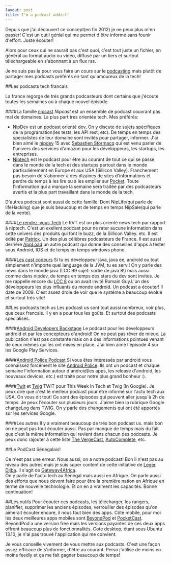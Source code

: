 ```yaml
---
layout: post
title: I'm a podcast addict!
---
```


Depuis que j'ai découvert ce concept(en fin 2012) je ne peux plus m'en passer!
C'est un outil génial qui me permet d'être informé sans founir d'effort. Juste écouter!

Alors pour ceux qui ne saurait pas c'est quoi, c'est tout juste un fichier, en général au format audio ou vidéo, diffusé par un tiers et surtout téléchargeable en s'abonnant à un flux rss.  

Je ne suis pas la pour vous faire un cours sur le [podcasting](http://en.wikipedia.org/wiki/Podcast) mais plutôt de partager mes podcasts préférés 
en tant qu'amoureux de la tech!

##Les podcasts tech francais

La france regorge de trés grands podcasteurs dont certains que j'écoute toutes les semaines ou à chaque nouvel épisode.

####La famille [nipcast](http://nipcast.com)
*Nipcast* est un ensemble de podcast couvrant pas mal de domaines. La plus part tres orientée tech. 
Mes préférés: 

* [NipDev](http://nipcast.com/category/nipdev/) est un podcast orienté dev. On y discute de sujets spécifiques de la programation(les tests, les API rest, etc). De temps en temps des specialistes de leur domaine sont invités pour partager, informer. J'ai bien aimé le [nipdev](http://nipcast.com/nipdev-15-tout-savoir-sur-amazon-web-services-avec-sebastien-stormacq/) 15 avec [Sebastien Stormacq](https://twitter.com/sebsto) qui est venu parler de l'univers des services d'amazon pour les développeurs, les startups, les entreprises. 
* [Niptech](http://www.niptech.com/podcast/category/niptech/) est le podcast pour être au courant de tout ce qui se passe dans le monde de la tech et des startups partout dans le monde particuliérement en Europe et aux USA (Sillicon Valley). Franchement pas besoin de s'abonner à des dizaines de sites d'informations et perdre du temps à les lire ou à les empiler sur [Pocket](getpocket.com). Toute l'information qui a marqué la semaine sera traitée par des podcasteurs avertis et la plus part travaillant dans le monde de la tech. 

D'autres podcast sont aussi de cette famille. Dont NipLife(qui parle de lifeHacking) que je suis beaucoup et de temps en temps NipSale(qui parle de la vente).

####[Le rendez-vous Tech](http://frenchspin.com/category/le-rdv-tech/)
Le RVT est un plus orienté news tech par rapport à niptech. C'est un exellent podcast pour ne rater aucune information dans cette univers des produits qui font le buzz, de la Sillicon Valley. etc.
Il est édité par [Patrick](http://patrickbeja.com/). Un des plus célèbres podcasteurs de France. Il est aussi derrière [AppLoad]() un autre podcast qui donne des conseilles d'apps à tester sous Android, IOS et de temps en temps windows phone.

####[Les cast codeurs](http://lescastcodeurs.com/)
Si tu es développeur java, java ee, android ou tout simplement n'importe quel language de la JVM, tu es 
servi! On y parle des news dans le monde java (LCC 99 sujet: sortie de java 8!) mais aussi comme dans nipdev, de temps en temps des stars du dev sont invites. Je me rappelle encore du [LCC 8](http://lescastcodeurs.com/2009/08/26/les-cast-codeurs-podcast-episode-8-interview-de-romain-guy-sur-google-android/) ou on avait invité Romain Guy.L'un des développeurs les plus influants du monde android. Un podcast a écouter! Il date de 2009. C'est assez drole de voir que le systéme a beaucoup évolué et surtout trés vite!


##Les podcasts tech us
Les podcast us sont tout aussi nombreux, voir plus, que ceux francais. Il y en a pour tous les goûts.
Et surtout des podcasts specialisés.

####[Android Developers Backstage](http://androidbackstage.blogspot.com/)
Le podcast pour les développeurs android et par les concepteurs d'android! On ne peut pas rêver de mieux.
La publication n'est pas constante mais on a des informations pointues venant de ceux mêmes qui les ont mises en place. J'ai bien aimé l'episode 4 sur les Google Play Services.

####[Android Police Podcast](http://www.androidpolice.com/tags/android-police-podcast/)
Si vous êtes intéressés par android vous connaissez forcément le site [Android Police](http://www.androidpolice.com/). Ils ont un podcast et chaque semaine l'information autour d'android(les apps, les release d'android, les nouveaux devices, etc.) est traité pour notre plus grand bonheur :).

####[Twit](http://twit.tv/show/this-week-in-tech/452) et [Twig](http://twit.tv/show/this-week-in-google/244)
TWIT pour This Week In Tech et Twig (In Google). Je peux dire que c'est le meilleur podcast pour être
informé sur l'actu tech aux USA. On vous dit tout! Ce sont des épisodes qui peuvent aller jusqu'à 2h de temps. Je peux l'écouter sur plusieurs jours. J'aime bien la rubrique Google changeLog dans TWIG. On y parle des changements qui ont été apportés sur les services Google.

####Les autres
Il y a vraiment beaucoup de trés bon podcast us. mais bon on ne peut pas tout écouter aussi. Pas par manque de temps mais du fait que c'est la même information qui revient dans chacun des podcasts.
Je peux donc rajouter à cette liste [The VergeCast](http://www.theverge.com/video/the-vergecast), [AutoComplete](http://autocomplete.fm/), etc.

##Le PodCast Sénégalais!

Ce n'est pas une erreur. Nous aussi, on a notre podcast! Bon il n'est pas au niveau des autres mais je suis super content de cette initiative de [Leger Djiba](https://plus.google.com/+LégerDjiba). Il s'agit de [Gateway4Africa](http://www.mixcloud.com/gateway4africa/).  
On y parle de l'actu tech au Sénégal mais aussi en Afrique. On parle aussi des efforts que nous devont faire pour être la premiére nation en Afrique en terme de nouvelle technologie. Et on en a vraiment les capacités.
Bonne continuation!

##Les outils
Pour écouter ces podcasts, les télécharger, les rangers, planifier, supprimer les anciens épisodes, verrouiller des épisodes qu'on aimerait écouter encore, il nous faut bien des apps. 
Côte mobile, pour moi les deux meilleures apps mobiles sont [BeyondPod](http://www.beyondpod.com/Android/) et [PocketCast](http://www.shiftyjelly.com/pocketcasts). BeyondPod a une version free mais les versions payantes de ces deux apps offrent beaucoup plus de fonctionnalités.
Cote desktop, étant sous Ubuntu 13.10, je n'ai pas trouvé l'application qui me convient.

Je vous conseille vivement de vous mettre aux podcasts. C'est une façon assez efficace de s'informer, d'être au courant. Perso j'utilise de moins en moins feedly et ça me fait gagner beaucoup de temps!
